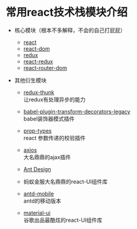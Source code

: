 #  常用react技术栈模块介绍

- 核心模块（根本不多解释，不会的自己打屁屁）
    - [react](https://github.com/facebook/react)
    - [react-dom](https://www.npmjs.com/package/react-dom)
    - [redux](https://github.com/reactjs/redux)
    - [react-redux](https://github.com/reactjs/react-redux)
    - [react-router-dom](https://www.npmjs.com/package/react-router-dom)
    
- 其他衍生模块
    - [redux-thunk](https://github.com/gaearon/redux-thunk)     
    让redux有处理异步的能力
    
    - [babel-plugin-transform-decorators-legacy](https://github.com/loganfsmyth/babel-plugin-transform-decorators-legacy)           
    babel装饰器模式插件
    
    - [prop-types](https://github.com/facebook/prop-types)      
    react 参数传递的校验插件
    
    - [axios](https://github.com/axios/axios)           
    大名鼎鼎的ajax插件
    
    - [Ant Design](https://github.com/ant-design/ant-design)
    - 蚂蚁金服大名鼎鼎的react-UI组件库
    
    - [antd-mobile](https://github.com/ant-design/ant-design-mobile)        
    antd的移动版本
    
    - [material-ui](https://github.com/mui-org/material-ui)     
    谷歌出品最酷炫的react-UI组件库